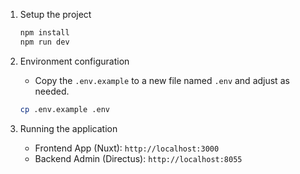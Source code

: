 1. Setup the project
   ```bash
   npm install
   npm run dev
   ```
2. Environment configuration
   - Copy the `.env.example` to a new file named `.env` and adjust as needed.
   ```bash
   cp .env.example .env
   ```

3. Running the application
   - Frontend App (Nuxt): `http://localhost:3000`
   - Backend Admin (Directus): `http://localhost:8055`

